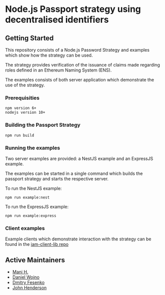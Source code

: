 # Node.js Passport strategy using decentralised identifiers


## Getting Started

This repository consists of a Node.js Password Strategy and examples which show how the strategy can be used.

The strategy provides verification of the issuance of claims made regarding roles defined in an Ethereum Naming System (ENS).

The examples consists of both server application which demonstrate the use of the strategy.

### Prerequisities

```
npm version 6+
nodejs version 10+
```

### Building the Passport Strategy
```
npm run build
```

### Running the examples
Two server examples are provided: a NestJS example and an ExpressJS example.

The examples can be started in a single command which builds the passport strategy and starts the respective server.

To run the NestJS example:
```
npm run example:nest
```

To run the ExpressJS example:
```
npm run example:express
```

### Client examples
Example clients which demonstrate interaction with the strategy can be found in the [iam-client-lib repo](https://github.com/energywebfoundation/iam-client-lib/tree/develop/examples)


## Active Maintainers
 - [Mani H.](https://github.com/manihagh>)
 - [Daniel Wojno](https://github.com/dwojno>)
 - [Dmitry Fesenko](https://github.com/JGiter)
 - [John Henderson](https://github.com/jrhender)
